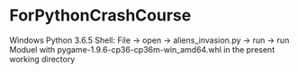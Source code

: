 # ForPythonCrashCourse
Windows
Python 3.6.5 Shell: File -> open -> aliens_invasion.py -> run -> run Moduel
with pygame-1.9.6-cp36-cp36m-win_amd64.whl in the present working directory
